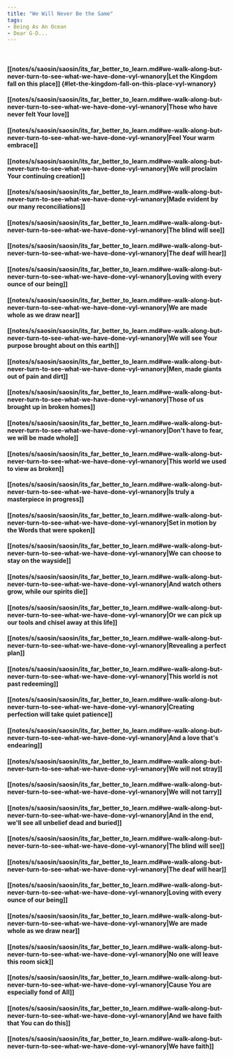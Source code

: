```yaml
---
title: "We Will Never Be the Same"
tags:
- Being As An Ocean
- Dear G-D...
---
```

&nbsp;
#### [[notes/s/saosin/saosin/its_far_better_to_learn.md#we-walk-along-but-never-turn-to-see-what-we-have-done-vyl-wnanory|Let the Kingdom fall on this place]] {#let-the-kingdom-fall-on-this-place-vyl-wnanory}
#### [[notes/s/saosin/saosin/its_far_better_to_learn.md#we-walk-along-but-never-turn-to-see-what-we-have-done-vyl-wnanory|Those who have never felt Your love]]
#### [[notes/s/saosin/saosin/its_far_better_to_learn.md#we-walk-along-but-never-turn-to-see-what-we-have-done-vyl-wnanory|Feel Your warm embrace]]
#### [[notes/s/saosin/saosin/its_far_better_to_learn.md#we-walk-along-but-never-turn-to-see-what-we-have-done-vyl-wnanory|We will proclaim Your continuing creation]]
#### [[notes/s/saosin/saosin/its_far_better_to_learn.md#we-walk-along-but-never-turn-to-see-what-we-have-done-vyl-wnanory|Made evident by our many reconciliations]]
#### [[notes/s/saosin/saosin/its_far_better_to_learn.md#we-walk-along-but-never-turn-to-see-what-we-have-done-vyl-wnanory|The blind will see]]
#### [[notes/s/saosin/saosin/its_far_better_to_learn.md#we-walk-along-but-never-turn-to-see-what-we-have-done-vyl-wnanory|The deaf will hear]]
#### [[notes/s/saosin/saosin/its_far_better_to_learn.md#we-walk-along-but-never-turn-to-see-what-we-have-done-vyl-wnanory|Loving with every ounce of our being]]
#### [[notes/s/saosin/saosin/its_far_better_to_learn.md#we-walk-along-but-never-turn-to-see-what-we-have-done-vyl-wnanory|We are made whole as we draw near]]
#### [[notes/s/saosin/saosin/its_far_better_to_learn.md#we-walk-along-but-never-turn-to-see-what-we-have-done-vyl-wnanory|We will see Your purpose brought about on this earth]]
#### [[notes/s/saosin/saosin/its_far_better_to_learn.md#we-walk-along-but-never-turn-to-see-what-we-have-done-vyl-wnanory|Men, made giants out of pain and dirt]]
#### [[notes/s/saosin/saosin/its_far_better_to_learn.md#we-walk-along-but-never-turn-to-see-what-we-have-done-vyl-wnanory|Those of us brought up in broken homes]]
#### [[notes/s/saosin/saosin/its_far_better_to_learn.md#we-walk-along-but-never-turn-to-see-what-we-have-done-vyl-wnanory|Don't have to fear, we will be made whole]]
#### [[notes/s/saosin/saosin/its_far_better_to_learn.md#we-walk-along-but-never-turn-to-see-what-we-have-done-vyl-wnanory|This world we used to view as broken]]
#### [[notes/s/saosin/saosin/its_far_better_to_learn.md#we-walk-along-but-never-turn-to-see-what-we-have-done-vyl-wnanory|Is truly a masterpiece in progress]]
#### [[notes/s/saosin/saosin/its_far_better_to_learn.md#we-walk-along-but-never-turn-to-see-what-we-have-done-vyl-wnanory|Set in motion by the Words that were spoken]]
#### [[notes/s/saosin/saosin/its_far_better_to_learn.md#we-walk-along-but-never-turn-to-see-what-we-have-done-vyl-wnanory|We can choose to stay on the wayside]]
#### [[notes/s/saosin/saosin/its_far_better_to_learn.md#we-walk-along-but-never-turn-to-see-what-we-have-done-vyl-wnanory|And watch others grow, while our spirits die]]
#### [[notes/s/saosin/saosin/its_far_better_to_learn.md#we-walk-along-but-never-turn-to-see-what-we-have-done-vyl-wnanory|Or we can pick up our tools and chisel away at this life]]
#### [[notes/s/saosin/saosin/its_far_better_to_learn.md#we-walk-along-but-never-turn-to-see-what-we-have-done-vyl-wnanory|Revealing a perfect plan]]
#### [[notes/s/saosin/saosin/its_far_better_to_learn.md#we-walk-along-but-never-turn-to-see-what-we-have-done-vyl-wnanory|This world is not past redeeming]]
#### [[notes/s/saosin/saosin/its_far_better_to_learn.md#we-walk-along-but-never-turn-to-see-what-we-have-done-vyl-wnanory|Creating perfection will take quiet patience]]
#### [[notes/s/saosin/saosin/its_far_better_to_learn.md#we-walk-along-but-never-turn-to-see-what-we-have-done-vyl-wnanory|And a love that's endearing]]
#### [[notes/s/saosin/saosin/its_far_better_to_learn.md#we-walk-along-but-never-turn-to-see-what-we-have-done-vyl-wnanory|We will not stray]]
#### [[notes/s/saosin/saosin/its_far_better_to_learn.md#we-walk-along-but-never-turn-to-see-what-we-have-done-vyl-wnanory|We will not tarry]]
#### [[notes/s/saosin/saosin/its_far_better_to_learn.md#we-walk-along-but-never-turn-to-see-what-we-have-done-vyl-wnanory|And in the end, we'll see all unbelief dead and buried]]
#### [[notes/s/saosin/saosin/its_far_better_to_learn.md#we-walk-along-but-never-turn-to-see-what-we-have-done-vyl-wnanory|The blind will see]]
#### [[notes/s/saosin/saosin/its_far_better_to_learn.md#we-walk-along-but-never-turn-to-see-what-we-have-done-vyl-wnanory|The deaf will hear]]
#### [[notes/s/saosin/saosin/its_far_better_to_learn.md#we-walk-along-but-never-turn-to-see-what-we-have-done-vyl-wnanory|Loving with every ounce of our being]]
#### [[notes/s/saosin/saosin/its_far_better_to_learn.md#we-walk-along-but-never-turn-to-see-what-we-have-done-vyl-wnanory|We are made whole as we draw near]]
#### [[notes/s/saosin/saosin/its_far_better_to_learn.md#we-walk-along-but-never-turn-to-see-what-we-have-done-vyl-wnanory|No one will leave this room sick]]
#### [[notes/s/saosin/saosin/its_far_better_to_learn.md#we-walk-along-but-never-turn-to-see-what-we-have-done-vyl-wnanory|Cause You are especially fond of All]]
#### [[notes/s/saosin/saosin/its_far_better_to_learn.md#we-walk-along-but-never-turn-to-see-what-we-have-done-vyl-wnanory|And we have faith that You can do this]]
#### [[notes/s/saosin/saosin/its_far_better_to_learn.md#we-walk-along-but-never-turn-to-see-what-we-have-done-vyl-wnanory|We have faith]]
